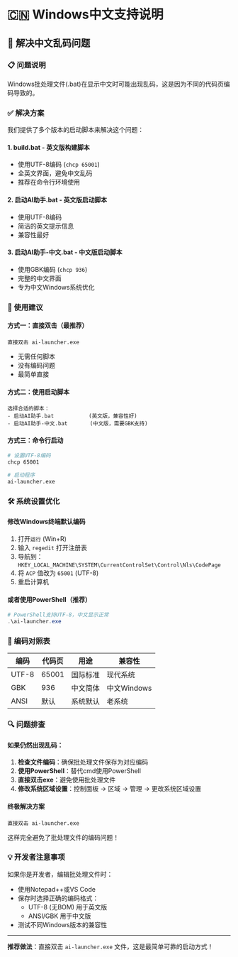 # 🇨🇳 Windows中文支持说明

## 🔧 解决中文乱码问题

### 📋 问题说明
Windows批处理文件(.bat)在显示中文时可能出现乱码，这是因为不同的代码页编码导致的。

### ✅ 解决方案

我们提供了多个版本的启动脚本来解决这个问题：

#### 1. **build.bat** - 英文版构建脚本
- 使用UTF-8编码 (`chcp 65001`)
- 全英文界面，避免中文乱码
- 推荐在命令行环境使用

#### 2. **启动AI助手.bat** - 英文版启动脚本
- 使用UTF-8编码
- 简洁的英文提示信息
- 兼容性最好

#### 3. **启动AI助手-中文.bat** - 中文版启动脚本
- 使用GBK编码 (`chcp 936`)
- 完整的中文界面
- 专为中文Windows系统优化

### 🚀 使用建议

#### 方式一：直接双击（最推荐）
```
直接双击 ai-launcher.exe
```
- 无需任何脚本
- 没有编码问题
- 最简单直接

#### 方式二：使用启动脚本
```
选择合适的脚本：
- 启动AI助手.bat           (英文版，兼容性好)
- 启动AI助手-中文.bat       (中文版，需要GBK支持)
```

#### 方式三：命令行启动
```bash
# 设置UTF-8编码
chcp 65001

# 启动程序
ai-launcher.exe
```

### 🛠️ 系统设置优化

#### 修改Windows终端默认编码
1. 打开`运行` (Win+R)
2. 输入 `regedit` 打开注册表
3. 导航到：`HKEY_LOCAL_MACHINE\SYSTEM\CurrentControlSet\Control\Nls\CodePage`
4. 将 `ACP` 值改为 `65001` (UTF-8)
5. 重启计算机

#### 或者使用PowerShell（推荐）
```powershell
# PowerShell支持UTF-8，中文显示正常
.\ai-launcher.exe
```

### 📝 编码对照表

| 编码 | 代码页 | 用途 | 兼容性 |
|------|--------|------|--------|
| UTF-8 | 65001 | 国际标准 | 现代系统 |
| GBK | 936 | 中文简体 | 中文Windows |
| ANSI | 默认 | 系统默认 | 老系统 |

### 🔍 问题排查

#### 如果仍然出现乱码：
1. **检查文件编码**：确保批处理文件保存为对应编码
2. **使用PowerShell**：替代cmd使用PowerShell
3. **直接双击exe**：避免使用批处理文件
4. **修改系统区域设置**：控制面板 → 区域 → 管理 → 更改系统区域设置

#### 终极解决方案
```
直接双击 ai-launcher.exe
```
这样完全避免了批处理文件的编码问题！

### 💡 开发者注意事项

如果你是开发者，编辑批处理文件时：
- 使用Notepad++或VS Code
- 保存时选择正确的编码格式：
  - UTF-8 (无BOM) 用于英文版
  - ANSI/GBK 用于中文版
- 测试不同Windows版本的兼容性

---

**推荐做法**：直接双击 `ai-launcher.exe` 文件，这是最简单可靠的启动方式！